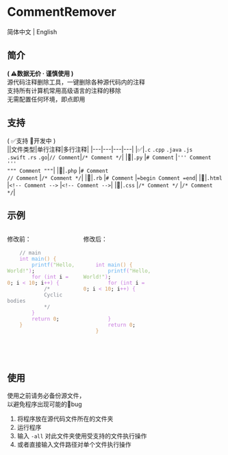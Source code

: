 # CommentRemover
简体中文 | English  

## 简介

<b>( ⚠数据无价 · 谨慎使用 )</b>  
源代码注释删除工具，一键删除各种源代码内的注释  
支持所有计算机常用高级语言的注释的移除  
无需配置任何环境，即点即用


## 支持

( ✅支持 🚧开发中 )  
||文件类型|单行注释|多行注释|
|---|---|---|---|
|✅|`.c` `.cpp` `.java` `.js`<br>`.swift` `.rs` `.go`|`// Comment`|`/* Comment */`|
|🚧|`.py`       |`# Comment`        |`''' Comment '''`<br>`""" Comment """`|
|🚧|`.php`      |`# Comment`<br>`// Comment` |`/* Comment */`|
|🚧|`.rb`       |`# Comment`        |`=begin Comment =end`|
|🚧|`.html`     |`<!-- Comment -->` |`<!-- Comment -->`|
|🚧|`.css`      |`/* Comment */`    |`/* Comment */`|

## 示例

<div style="display: flex;">
  <div style="flex: 50%; padding-right: 10px;">
    <pre>修改前：
    <code>
    <span style="color: #7f848e;">// main</span>
    <span style="color: #c678dd;">int</span> <span style="color: #61afef;">main</span><span style="color: #d19a5e;">() {</span>
        <span style="color: #61afef;">printf</span><span style="color: #c678dd;">(</span><span style="color: #98c37a;">"Hello, World!"</span><span style="color: #c678dd;">)</span>; 
        <span style="color: #c678dd;">for (int </span>i <span style="color: #c678dd;">=</span> <span style="color: #d19a5e;">0</span>; i <span style="color: #c678dd;"><</span> <span style="color: #d19a5e;">10</span>; i<span style="color: #c678dd;">++) {       
            <span style="color: #7f848e;">/*
            Cyclic bodies
            */</span>
        }
        return </span><span style="color: #d19a5e;">0</span>;
    <span style="color: #d19a5e;">}</span>
    </code></pre>
  </div>
  <div style="flex: 50%; padding-left: 10px;">
    <pre>修改后：
    <code>
    <br>
    <span style="color: #c678dd;">int</span> <span style="color: #61afef;">main</span><span style="color: #d19a5e;">() {</span>
        <span style="color: #61afef;">printf</span><span style="color: #c678dd;">(</span><span style="color: #98c37a;">"Hello, World!"</span><span style="color: #c678dd;">)</span>; 
        <span style="color: #c678dd;">for (int </span>i <span style="color: #c678dd;">=</span> <span style="color: #d19a5e;">0</span>; i <span style="color: #c678dd;"><</span> <span style="color: #d19a5e;">10</span>; i<span style="color: #c678dd;">++) {       
            <br>
            <br>
        }
        return </span><span style="color: #d19a5e;">0</span>;
    <span style="color: #d19a5e;">}</span>
    <br>
    </code></pre>
  </div>
  <div style="flex: 50%; padding-left: 10px;">
    </code></pre>
  </div>
</div>

## 使用

使用之前请务必备份源文件，  
以避免程序出现可能的🐛bug  
1. 将程序放在源代码文件所在的文件夹  
2. 运行程序
3. 输入 `-all` 对此文件夹使用受支持的文件执行操作
4. 或者直接输入文件路径对单个文件执行操作
